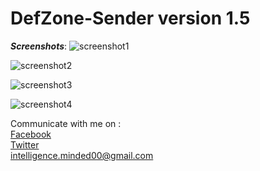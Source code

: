 # DefZone-Sender version 1.5
***Screenshots***:
![screenshot1](https://user-images.githubusercontent.com/25101476/49776841-a17df480-fd1f-11e8-9b52-da929687de8d.png)

![screenshot2](https://user-images.githubusercontent.com/25101476/49776846-a93d9900-fd1f-11e8-966a-ee60eb8b4fb1.png)

![screenshot3](https://user-images.githubusercontent.com/25101476/49776852-afcc1080-fd1f-11e8-989d-9708d184cafa.png)

![screenshot4](https://user-images.githubusercontent.com/25101476/49776858-b65a8800-fd1f-11e8-9533-4e211092408a.png)

Communicate with me on :
<br>
<a href="https://www.facebook.com/abdu.hifz">Facebook</a>
<br>
<a href="https//www.twitter.com/abduhifz">Twitter</a>
<br>
<a href="intelligence.minded00@gmail.com">intelligence.minded00@gmail.com</a>
